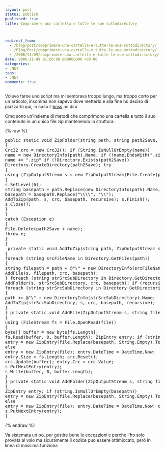 ```yaml
---
layout: post
status: publish
published: true
title: Comprimere una cartella e tutte le sue sottodirectory



redirect_from: 
  - /blog/post/comprimere-una-cartella-e-tutte-le-sue-sottodirectory/
  - /Blog/Post/comprimere-una-cartella-e-tutte-le-sue-sottodirectory/
  - /2006/11/09/comprimere-una-cartella-e-tutte-le-sue-sottodirectory/
date: 2006-11-09 01:00:00.000000000 +00:00
categories:
- .NET
tags:
- .NET
comments: true
---
```

<p><span>Volevo farne uno script ma mi sembrava troppo lungo, ma troppo corto per un articolo, insomma non sapevo dove metterlo e alla fine ho deciso di piazzarlo qui, in caso il <a onclick="blankUrl(this.href); return false;" href="http://blogs.aspitalia.com/daniele/">boss</a> mi dir&agrave;. </span></p>
<p>Cmq sono un'insieme di metodi che comprimono una cartella e tutto il suo contenuto in un unico file zip mantenendo la struttura.</p>
{% raw %}<pre title="code" class="brush: csharp; ruler: true;">
public static void ZipFolder(string path, string path2Save, string name, bool recursive) 
{ 
Crc32 crc = new Crc32(); if (String.IsNullOrEmpty(name)) 
name = new DirectoryInfo(path).Name; if (!name.EndsWith(&quot;.zip&quot;)) 
name += &quot;.zip&quot; if (!Directory.Exists(path2Save)) 
Directory.CreateDirectory(path2Save); try 
{ 
using (ZipOutputStream s = new ZipOutputStream(File.Create(path2Save + name))) 
{ 
s.SetLevel(6); 
string basepath = path.Replace(new DirectoryInfo(path).Name, String.Empty); if (basepath.EndsWith(&quot;\\\\&quot;)) 
basepath = basepath.Replace(&quot;\\\\&quot;, &quot;\\&quot;); 
AddToZip(path, s, crc, basepath, recursive); s.Finish(); 
s.Close(); 
} 
} 
catch (Exception e) 
{ 
File.Delete(path2Save + name); 
throw e; 
} 
} 
 private static void AddToZip(string path, ZipOutputStream s, Crc32 crc, string basepath, bool recursive) 
{ 
foreach (string srcFileName in Directory.GetFiles(path)) 
{ 
string filepath = path + @&quot;\&quot; + new DirectoryInfo(srcFileName).Name; 
AddFile(s, filepath, crc, basepath); 
} foreach (string strSrcSubDirectory in Directory.GetDirectories(path)) 
AddFolder(s, strSrcSubDirectory, crc, basepath); if (recursive) 
foreach (string strSrcSubDirectory in Directory.GetDirectories(path)) 
{ 
path += @&quot;\&quot; + new DirectoryInfo(strSrcSubDirectory).Name; 
AddToZip(strSrcSubDirectory, s, crc, basepath, recursive); 
} 
} private static void AddFile(ZipOutputStream s, string file, Crc32 crc, string basepath) 
{ 
using (FileStream fs = File.OpenRead(file)) 
{ 
byte[] buffer = new byte[fs.Length]; 
fs.Read(buffer, 0, buffer.Length); ZipEntry entry; if (string.IsNullOrEmpty(basepath)) 
entry = new ZipEntry(file.Replace(basepath, String.Empty).ToLower()); 
else 
entry = new ZipEntry(file); entry.DateTime = DateTime.Now; 
entry.Size = fs.Length; crc.Reset(); 
crc.Update(buffer); entry.Crc = crc.Value; 
s.PutNextEntry(entry); 
s.Write(buffer, 0, buffer.Length); 
} 
} private static void AddFolder(ZipOutputStream s, string file, Crc32 crc, string basepath) 
{ 
ZipEntry entry; if (string.IsNullOrEmpty(basepath)) 
entry = new ZipEntry(file.Replace(basepath, String.Empty).ToLower()); 
else 
entry = new ZipEntry(file); entry.DateTime = DateTime.Now; crc.Reset(); entry.Crc = crc.Value; 
s.PutNextEntry(entry); 
}
</pre>{% endraw %}
<p><span>Va sistemata un po, per gestire bene le eccezzioni e perch&egrave; l'ho solo provata al volo ma sicuramente il codice pu&ograve; essere ottimiccato, per&ograve; in linea di massima funziona</span></p>
<p>&nbsp;</p>
